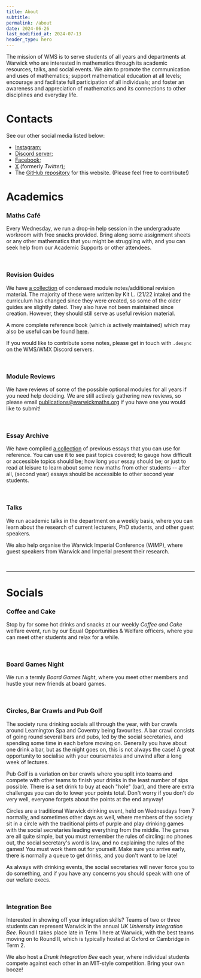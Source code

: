 ```yaml
---
title: About
subtitle: 
permalink: /about
date: 2024-06-26
last_modified_at: 2024-07-13
header_type: hero
---
```

The mission of WMS is to serve students of all years and departments at Warwick who are interested in mathematics through its academic resources, talks, and social events. We aim to promote the communication and uses of mathematics; support mathematical education at all levels; encourage and facilitate full participation of all individuals; and foster an awareness and appreciation of mathematics and its connections to other disciplines and everyday life.

# Contacts

See our other social media listed below:

- [Instagram](https://www.instagram.com/warwickmathssociety);
- [Discord server](https://discord.com/invite/UWrqB93gfh);
- [Facebook](https://www.facebook.com/warwickmathssociety);
- [X](https://x.com/mathssociety) (formerly *Twitter*);
- The [GitHub repository](https://github.com/Warwick-Maths-Society/Warwick-Maths-Society.github.io) for this website. (Please feel free to contribute!)

# Academics

### Maths Café

Every Wednesday, we run a drop-in help session in the undergraduate workroom with free snacks provided. Bring along some assignment sheets or any other mathematics that you might be struggling with, and you can seek help from our Academic Supports or other attendees.

<br/>

### Revision Guides

We have <a href="{% link _pages/module-guides.md %}">a collection</a> of condensed module notes/additional revision material. The majority of these were written by Kit L. (21/22 intake) and the curriculum has changed since they were created, so some of the older guides are slightly dated. They also have not been maintained since creation. However, they should still serve as useful revision material.

A more complete reference book (which *is* actively maintained) which may also be useful can be found <a href="https://desyncthethird.github.io/Reference.pdf">here</a>.

If you would like to contribute some notes, please get in touch with `.desync` on the WMS/WMX Discord servers.

<br/>

### Module Reviews

We have reviews of some of the possible optional modules for all years if you need help deciding. We are still actively gathering new reviews, so please email publications@warwickmaths.org if you have one you would like to submit!

<br/>

### Essay Archive

We have compiled <a href="/essays">a collection</a> of previous essays that you can use for reference. You can use it to see past topics covered; to gauge how difficult or accessible topics should be; how long your essay should be; or just to read at leisure to learn about some new maths from other students -- after all, (second year) essays should be accessible to other second year students.

<br/>

### Talks

We run academic talks in the department on a weekly basis, where you can learn about the research of current lecturers, PhD students, and other guest speakers.

We also help organise the Warwick Imperial Conference (WIMP), where guest speakers from Warwick and Imperial present their research.

<br/>

---

# Socials

### Coffee and Cake

Stop by for some hot drinks and snacks at our weekly *Coffee and Cake* welfare event, run by our Equal Opportunities & Welfare officers, where you can meet other students and relax for a while.

<br/>

### Board Games Night

We run a termly *Board Games Night*, where you meet other members and hustle your new friends at board games. 

<br/>

### Circles, Bar Crawls and Pub Golf

The society runs drinking socials all through the year, with bar crawls around Leamington Spa and Coventry being favourites. A bar crawl consists of going round several bars and pubs, led by the social secretaries, and spending some time in each before moving on. Generally you have about one drink a bar, but as the night goes on, this is not always the case! A great opportunity to socialise with your coursemates and unwind after a long week of lectures.

Pub Golf is a variation on bar crawls where you split into teams and compete with other teams to finish your drinks in the least number of sips possible. There is a set drink to buy at each "hole" (bar), and there are extra challenges you can do to lower your points total. Don't worry if you don't do very well, everyone forgets about the points at the end anyway!

Circles are a traditional Warwick drinking event, held on Wednesdays from 7 normally, and sometimes other days as well, where members of the society sit in a circle with the traditional pints of purple and play drinking games with the social secretaries leading everything from the middle. The games are all quite simple, but you must remember the rules of circling: no phones out, the social secretary's word is law, and no explaining the rules of the games! You must work them out for yourself. Make sure you arrive early, there is normally a queue to get drinks, and you don't want to be late! 

As always with drinking events, the social secretaries will never force you to do something, and if you have any concerns you should speak with one of our wefare execs.

<br/>

### Integration Bee

Interested in showing off your integration skills? Teams of two or three students can represent Warwick in the annual *UK University Integration Bee*. Round I takes place late in Term 1 here at Warwick, with the best teams moving on to Round II, which is typically hosted at Oxford or Cambridge in Term 2.

We also host a *Drunk Integration Bee* each year, where individual students compete against each other in an MIT-style competition. Bring your own booze!


<br/>
